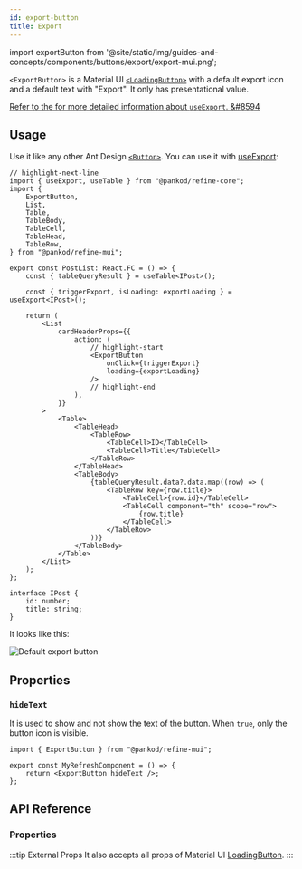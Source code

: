 ```yaml
---
id: export-button
title: Export
---
```


import exportButton from '@site/static/img/guides-and-concepts/components/buttons/export/export-mui.png';

`<ExportButton>` is a Material UI [`<LoadingButton>`][button] with a default export icon and a default text with "Export". It only has presentational value.

[Refer to the for more detailed information about `useExport`. &#8594][useexport]

## Usage

Use it like any other Ant Design [`<Button>`][button]. You can use it with [useExport][useexport]:

```tsx title="/src/pages/posts/list.tsx"
// highlight-next-line
import { useExport, useTable } from "@pankod/refine-core";
import {
    ExportButton,
    List,
    Table,
    TableBody,
    TableCell,
    TableHead,
    TableRow,
} from "@pankod/refine-mui";

export const PostList: React.FC = () => {
    const { tableQueryResult } = useTable<IPost>();

    const { triggerExport, isLoading: exportLoading } = useExport<IPost>();

    return (
        <List
            cardHeaderProps={{
                action: (
                    // highlight-start
                    <ExportButton
                        onClick={triggerExport}
                        loading={exportLoading}
                    />
                    // highlight-end
                ),
            }}
        >
            <Table>
                <TableHead>
                    <TableRow>
                        <TableCell>ID</TableCell>
                        <TableCell>Title</TableCell>
                    </TableRow>
                </TableHead>
                <TableBody>
                    {tableQueryResult.data?.data.map((row) => (
                        <TableRow key={row.title}>
                            <TableCell>{row.id}</TableCell>
                            <TableCell component="th" scope="row">
                                {row.title}
                            </TableCell>
                        </TableRow>
                    ))}
                </TableBody>
            </Table>
        </List>
    );
};

interface IPost {
    id: number;
    title: string;
}
```

It looks like this:

<div class="img-container">
    <div class="window">
        <div class="control red"></div>
        <div class="control orange"></div>
        <div class="control green"></div>
    </div>
    <img src={exportButton} alt="Default export button" />
</div>

## Properties

### `hideText`

It is used to show and not show the text of the button. When `true`, only the button icon is visible.

```tsx
import { ExportButton } from "@pankod/refine-mui";

export const MyRefreshComponent = () => {
    return <ExportButton hideText />;
};
```

## API Reference

### Properties

<PropsTable module="@pankod/refine-mui/ExportButton" />

:::tip External Props
It also accepts all props of Material UI [LoadingButton](https://mui.com/material-ui/api/loading-button/#main-content).
:::                             

[button]: https://mui.com/material-ui/api/loading-button/#main-content
[useexport]: /api-reference/core/hooks/import-export/useExport.md
